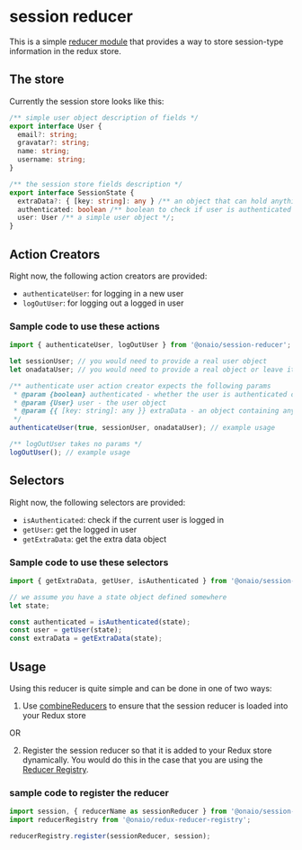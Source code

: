 # session reducer

This is a simple [reducer module](https://github.com/erikras/ducks-modular-redux) that provides a way to store session-type information in the redux store.

## The store

Currently the session store looks like this:

```ts
/** simple user object description of fields */
export interface User {
  email?: string;
  gravatar?: string;
  name: string;
  username: string;
}

/** the session store fields description */
export interface SessionState {
  extraData?: { [key: string]: any } /** an object that can hold anything, which is optional */;
  authenticated: boolean /** boolean to check if user is authenticated */;
  user: User /** a simple user object */;
}
```

## Action Creators

Right now, the following action creators are provided:

- `authenticateUser`: for logging in a new user
- `logOutUser`: for logging out a logged in user

### Sample code to use these actions

```ts
import { authenticateUser, logOutUser } from '@onaio/session-reducer';

let sessionUser; // you would need to provide a real user object
let onadataUser; // you would need to provide a real object or leave it out

/** authenticate user action creator expects the following params
 * @param {boolean} authenticated - whether the user is authenticated or not
 * @param {User} user - the user object
 * @param {{ [key: string]: any }} extraData - an object containing any extra information
 */
authenticateUser(true, sessionUser, onadataUser); // example usage

/** logOutUser takes no params */
logOutUser(); // example usage
```

## Selectors

Right now, the following selectors are provided:

- `isAuthenticated`: check if the current user is logged in
- `getUser`: get the logged in user
- `getExtraData`: get the extra data object

### Sample code to use these selectors

```ts
import { getExtraData, getUser, isAuthenticated } from '@onaio/session-reducer';

// we assume you have a state object defined somewhere
let state;

const authenticated = isAuthenticated(state);
const user = getUser(state);
const extraData = getExtraData(state);
```

## Usage

Using this reducer is quite simple and can be done in one of two ways:

1. Use [combineReducers](https://redux.js.org/api/combinereducers) to ensure that the session reducer is loaded into your Redux store

OR

2. Register the session reducer so that it is added to your Redux store dynamically. You would do this in the case that you are using the [Reducer Registry](https://github.com/onaio/js-tools/tree/master/packages/reducer-registry).

### sample code to register the reducer

```ts
import session, { reducerName as sessionReducer } from '@onaio/session-reducer';
import reducerRegistry from '@onaio/redux-reducer-registry';

reducerRegistry.register(sessionReducer, session);
```
